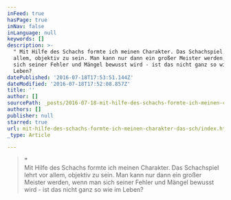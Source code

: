```yaml
---
inFeed: true
hasPage: true
inNav: false
inLanguage: null
keywords: []
description: >-
  " Mit Hilfe des Schachs formte ich meinen Charakter. Das Schachspiel lehrt vor
  allem, objektiv zu sein. Man kann nur dann ein großer Meister werden, wenn man
  sich seiner Fehler und Mängel bewusst wird - ist das nicht ganz so wie im
  Leben?
datePublished: '2016-07-18T17:53:51.144Z'
dateModified: '2016-07-18T17:52:08.857Z'
title: ''
author: []
sourcePath: _posts/2016-07-18-mit-hilfe-des-schachs-formte-ich-meinen-charakter-das-sch.md
authors: []
publisher: null
starred: true
url: mit-hilfe-des-schachs-formte-ich-meinen-charakter-das-sch/index.html
_type: Article

---
```

> **"**  
> Mit Hilfe des Schachs formte ich meinen Charakter. Das Schachspiel lehrt vor allem, objektiv zu sein. Man kann nur dann ein großer Meister werden, wenn man sich seiner Fehler und Mängel bewusst wird - ist das nicht ganz so wie im Leben?